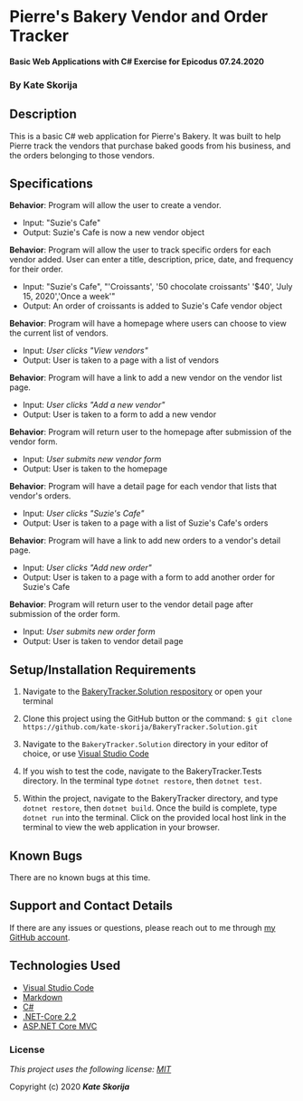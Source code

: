 # Pierre's Bakery Vendor and Order Tracker

#### Basic Web Applications with C# Exercise for Epicodus 07.24.2020

### By Kate Skorija

## Description

This is a basic C# web application for Pierre's Bakery. It was built to help Pierre track the vendors that purchase baked goods from his business, and the orders belonging to those vendors.

## Specifications

**Behavior**: Program will allow the user to create a vendor.
  * Input: "Suzie's Cafe"
  * Output: Suzie's Cafe is now a new vendor object

**Behavior**: Program will allow the user to track specific orders for each vendor added. User can enter a title, description, price, date, and frequency for their order.
  * Input: "Suzie's Cafe", "'Croissants', '50 chocolate croissants' '$40', 'July 15, 2020','Once a week'"
  * Output: An order of croissants is added to Suzie's Cafe vendor object

**Behavior**: Program will have a homepage where users can choose to view the current list of vendors.
  * Input: *User clicks "View vendors"*
  * Output: User is taken to a page with a list of vendors

**Behavior**: Program will have a link to add a new vendor on the vendor list page. 
  * Input: *User clicks "Add a new vendor"*
  * Output: User is taken to a form to add a new vendor

**Behavior**: Program will return user to the homepage after submission of the vendor form. 
  * Input: *User submits new vendor form*
  * Output: User is taken to the homepage

**Behavior**: Program will have a detail page for each vendor that lists that vendor's orders.
  * Input: *User clicks "Suzie's Cafe"*
  * Output: User is taken to a page with a list of Suzie's Cafe's orders

**Behavior**: Program will have a link to add new orders to a vendor's detail page.
  * Input: *User clicks "Add new order"*
  * Output: User is taken to a page with a form to add another order for Suzie's Cafe

**Behavior**: Program will return user to the vendor detail page after submission of the order form. 
  * Input: *User submits new order form*
  * Output: User is taken to vendor detail page

## Setup/Installation Requirements

1.  Navigate to the [BakeryTracker.Solution respository](https://github.com/kate-skorija/BakeryTracker.Solution) or open your terminal

2. Clone this project using the GitHub button or the command:
`$ git clone https://github.com/kate-skorija/BakeryTracker.Solution.git`

3. Navigate to the `BakeryTracker.Solution` directory in your editor of choice, or use [Visual Studio Code](https://code.visualstudio.com/)

5. If you wish to test the code, navigate to the BakeryTracker.Tests directory. In the terminal type `dotnet restore`, then `dotnet test`.

6. Within the project, navigate to the BakeryTracker directory, and type `dotnet restore`, then `dotnet build`. Once the build is complete, type `dotnet run` into the terminal. Click on the provided local host link in the terminal to view the web application in your browser. 

## Known Bugs

There are no known bugs at this time.

## Support and Contact Details

If there are any issues or questions, please reach out to me through [my GitHub account](https://github.com/kate-skorija).

## Technologies Used

*  [Visual Studio Code](https://code.visualstudio.com/)
*  [Markdown](https://daringfireball.net/projects/markdown/)
*  [C#](https://docs.microsoft.com/en-us/dotnet/csharp/)
*  [.NET-Core 2.2](https://dotnet.microsoft.com/download/dotnet-core/2.2)
*  [ASP.NET Core MVC](https://docs.microsoft.com/en-us/aspnet/core/mvc/overview?view=aspnetcore-3.1)

### License

*This project uses the following license: [MIT](https://opensource.org/licenses/MIT)*

Copyright (c) 2020 **_Kate Skorija_** 
